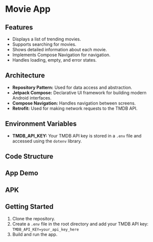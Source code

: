 # Movie App


## Features

*   Displays a list of trending movies.
*   Supports searching for movies.
*   Shows detailed information about each movie.
*   Implements Compose Navigation for navigation.
*   Handles loading, empty, and error states.

## Architecture

*   **Repository Pattern:**  Used for data access and abstraction.
*   **Jetpack Compose:**  Declarative UI framework for building modern Android interfaces.
*   **Compose Navigation:**  Handles navigation between screens.
*   **Retrofit:**  Used for making network requests to the TMDB API.

## Environment Variables

*   **TMDB\_API\_KEY:** Your TMDB API key is stored in a `.env` file and accessed using the `dotenv` library.

## Code Structure


## App Demo

## APK

## Getting Started

1.  Clone the repository.
2.  Create a `.env` file in the root directory and add your TMDB API key: `TMDB_API_KEY=your_api_key_here`
3.  Build and run the app.
